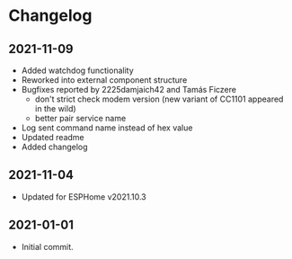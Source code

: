 # Changelog

## 2021-11-09
- Added watchdog functionality
- Reworked into external component structure
- Bugfixes reported by 2225damjaich42 and Tamás Ficzere
    - don't strict check modem version (new variant of CC1101 appeared in the wild)
    - better pair service name
- Log sent command name instead of hex value
- Updated readme
- Added changelog

## 2021-11-04
- Updated for ESPHome v2021.10.3

## 2021-01-01
- Initial commit.
